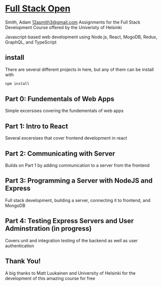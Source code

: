 # [Full Stack Open](https://fullstackopen.com/en)
Smith, Adam 
12asmith3@gmail.com
Assignments for the Full Stack Development Course offered by the Univeristy of Helsinki

Javascript-based web development using Node.js, React, MogoDB, Redux, GraphQL, and TypeScript

## install 

There are several different projects in here, but any of them can be install with 
```bash
npm install
```
## Part 0: Fundementals of Web Apps
Simple excersises covering the fundementals of web apps

## Part 1: Intro to React
Several excersises that cover frontend development in react

## Part 2: Communicating with Server
Builds on Part 1 by adding communication to a server from the frontend

## Part 3: Programming a Server with NodeJS and Express
Full stack development, building a server, connecting it to frontend, and MongoDB

## Part 4: Testing Express Servers and User Adminstration (in progress)
Covers unit and integration testing of the backend as well as user authentication

## Thank You!
A big thanks to Matt Luukainen and University of Helsinki for the development of this amazing course for free
